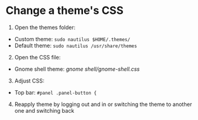 # Change a theme's CSS

1. Open the themes folder:
  - Custom theme: ```sudo nautilus $HOME/.themes/```
  - Default theme: ```sudo nautilus /usr/share/themes```
2. Open the CSS file:
  - Gnome shell theme: *gnome shell/gnome-shell.css*
3. Adjust CSS:
  - Top bar: ```#panel .panel-button {```
4. Reapply theme by logging out and in or switching the theme to another one and switching back
